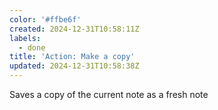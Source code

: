 ```yaml
---
color: '#ffbe6f'
created: 2024-12-31T10:58:11Z
labels:
  - done
title: 'Action: Make a copy'
updated: 2024-12-31T10:58:38Z
---
```

Saves a copy of the current note as a fresh note